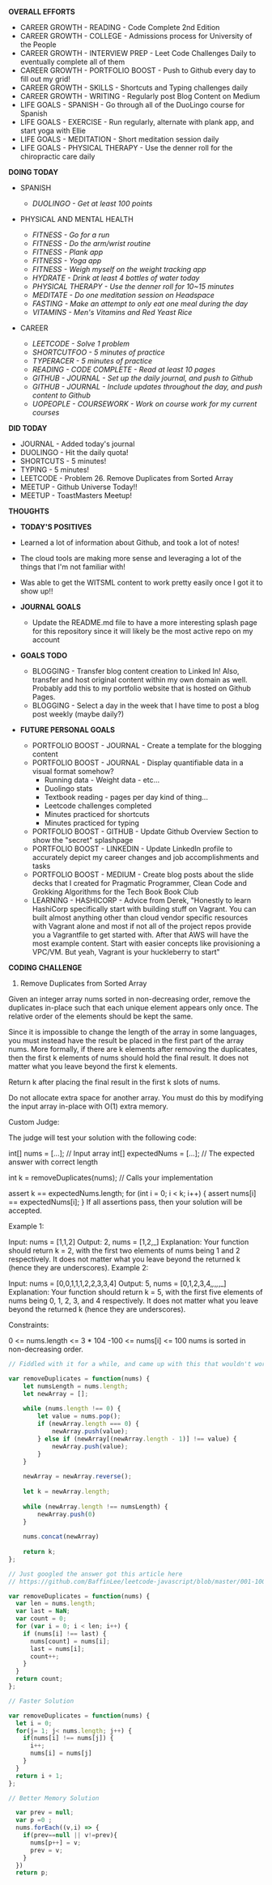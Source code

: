 **OVERALL EFFORTS**

- CAREER GROWTH - READING - Code Complete 2nd Edition
- CAREER GROWTH - COLLEGE - Admissions process for University of the People
- CAREER GROWTH - INTERVIEW PREP - Leet Code Challenges Daily to eventually complete all of them
- CAREER GROWTH - PORTFOLIO BOOST - Push to Github every day to fill out my grid!
- CAREER GROWTH - SKILLS - Shortcuts and Typing challenges daily
- CAREER GROWTH - WRITING - Regularly post Blog Content on Medium
- LIFE GOALS - SPANISH - Go through all of the DuoLingo course for Spanish
- LIFE GOALS - EXERCISE - Run regularly, alternate with plank app, and start yoga with Ellie
- LIFE GOALS - MEDITATION - Short meditation session daily
- LIFE GOALS - PHYSICAL THERAPY - Use the denner roll for the chiropractic care daily

**DOING TODAY**

- SPANISH

  - _DUOLINGO - Get at least 100 points_

- PHYSICAL AND MENTAL HEALTH

  - _FITNESS - Go for a run_
  - _FITNESS - Do the arm/wrist routine_
  - _FITNESS - Plank app_
  - _FITNESS - Yoga app_
  - _FITNESS - Weigh myself on the weight tracking app_
  - _HYDRATE - Drink at least 4 bottles of water today_
  - _PHYSICAL THERAPY - Use the denner roll for 10~15 minutes_
  - _MEDITATE - Do one meditation session on Headspace_
  - _FASTING - Make an attempt to only eat one meal during the day_
  - _VITAMINS - Men's Vitamins and Red Yeast Rice_

- CAREER

  - _LEETCODE - Solve 1 problem_
  - _SHORTCUTFOO - 5 minutes of practice_
  - _TYPERACER - 5 minutes of practice_
  - _READING - CODE COMPLETE - Read at least 10 pages_
  - _GITHUB - JOURNAL - Set up the daily journal, and push to Github_
  - _GITHUB - JOURNAL - Include updates throughout the day, and push content to Github_
  - _UOPEOPLE - COURSEWORK - Work on course work for my current courses_

**DID TODAY**

- JOURNAL - Added today's journal
- DUOLINGO - Hit the daily quota!
- SHORTCUTS - 5 minutes!
- TYPING - 5 minutes!
- LEETCODE - Problem 26. Remove Duplicates from Sorted Array
- MEETUP - Github Universe Today!!
- MEETUP - ToastMasters Meetup!

**THOUGHTS**

- **TODAY'S POSITIVES**

- Learned a lot of information about Github, and took a lot of notes!
- The cloud tools are making more sense and leveraging a lot of the things that I'm not familiar with!
- Was able to get the WITSML content to work pretty easily once I got it to show up!!

- **JOURNAL GOALS**

  - Update the README.md file to have a more interesting splash page for this repository since it will likely be the most active repo on my account

- **GOALS TODO**

  - BLOGGING - Transfer blog content creation to Linked In! Also, transfer and host original content within my own domain as well. Probably add this to my portfolio website that is hosted on Github Pages.
  - BLOGGING - Select a day in the week that I have time to post a blog post weekly (maybe daily?)

- **FUTURE PERSONAL GOALS**
  - PORTFOLIO BOOST - JOURNAL - Create a template for the blogging content
  - PORTFOLIO BOOST - JOURNAL - Display quantifiable data in a visual format somehow?
    - Running data - Weight data - etc...
    - Duolingo stats
    - Textbook reading - pages per day kind of thing...
    - Leetcode challenges completed
    - Minutes practiced for shortcuts
    - Minutes practiced for typing
  - PORTFOLIO BOOST - GITHUB - Update Github Overview Section to show the "secret" splashpage
  - PORTFOLIO BOOST - LINKEDIN - Update LinkedIn profile to accurately depict my career changes and job accomplishments and tasks
  - PORTFOLIO BOOST - MEDIUM - Create blog posts about the slide decks that I created for Pragmatic Programmer, Clean Code and Grokking Algorithms for the Tech Book Book Club
  - LEARNING - HASHICORP - Advice from Derek, "Honestly to learn HashiCorp specifically start with building stuff on Vagrant. You can built almost anything other than cloud vendor specific resources with Vagrant alone and most if not all of the project repos provide you a Vagrantfile to get started with. After that AWS will have the most example content. Start with easier concepts like provisioning a VPC/VM. But yeah, Vagrant is your huckleberry to start"

**CODING CHALLENGE**

1.  Remove Duplicates from Sorted Array

Given an integer array nums sorted in non-decreasing order, remove the duplicates in-place such that each unique element appears only once. The relative order of the elements should be kept the same.

Since it is impossible to change the length of the array in some languages, you must instead have the result be placed in the first part of the array nums. More formally, if there are k elements after removing the duplicates, then the first k elements of nums should hold the final result. It does not matter what you leave beyond the first k elements.

Return k after placing the final result in the first k slots of nums.

Do not allocate extra space for another array. You must do this by modifying the input array in-place with O(1) extra memory.

Custom Judge:

The judge will test your solution with the following code:

int[] nums = [...]; // Input array
int[] expectedNums = [...]; // The expected answer with correct length

int k = removeDuplicates(nums); // Calls your implementation

assert k == expectedNums.length;
for (int i = 0; i < k; i++) {
    assert nums[i] == expectedNums[i];
}
If all assertions pass, then your solution will be accepted.

 

Example 1:

Input: nums = [1,1,2]
Output: 2, nums = [1,2,_]
Explanation: Your function should return k = 2, with the first two elements of nums being 1 and 2 respectively.
It does not matter what you leave beyond the returned k (hence they are underscores).
Example 2:

Input: nums = [0,0,1,1,1,2,2,3,3,4]
Output: 5, nums = [0,1,2,3,4,_,_,_,_,_]
Explanation: Your function should return k = 5, with the first five elements of nums being 0, 1, 2, 3, and 4 respectively.
It does not matter what you leave beyond the returned k (hence they are underscores).
 

Constraints:

0 <= nums.length <= 3 * 104
-100 <= nums[i] <= 100
nums is sorted in non-decreasing order.

```js
// Fiddled with it for a while, and came up with this that wouldn't work...

var removeDuplicates = function(nums) {
    let numsLength = nums.length;
    let newArray = [];
    
    while (nums.length !== 0) {
        let value = nums.pop();
        if (newArray.length === 0) {
            newArray.push(value);
        } else if (newArray[(newArray.length - 1)] !== value) {
            newArray.push(value);
        }
    }
    
    newArray = newArray.reverse();
    
    let k = newArray.length;
    
    while (newArray.length !== numsLength) {
        newArray.push(0)
    }
    
    nums.concat(newArray)
    
    return k; 
};

// Just googled the answer got this article here
// https://github.com/BaffinLee/leetcode-javascript/blob/master/001-100/26.%20Remove%20Duplicates%20from%20Sorted%20Array.md

var removeDuplicates = function(nums) {
  var len = nums.length;
  var last = NaN;
  var count = 0;
  for (var i = 0; i < len; i++) {
    if (nums[i] !== last) {
      nums[count] = nums[i];
      last = nums[i];
      count++;
    }
  }
  return count;
};

// Faster Solution

var removeDuplicates = function(nums) {
  let i = 0;
  for(j= 1; j< nums.length; j++) {
    if(nums[i] !== nums[j]) {
      i++;
      nums[i] = nums[j]
    }
  }
  return i + 1;
};

// Better Memory Solution

  var prev = null;
  var p =0 ;
  nums.forEach((v,i) => {
    if(prev==null || v!=prev){
      nums[p++] = v;
      prev = v;
    }
  })
  return p;
```
